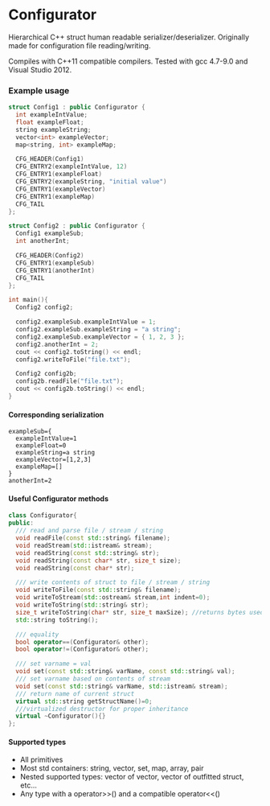 # Configurator
Hierarchical C++ struct human readable serializer/deserializer.  Originally made for configuration file reading/writing.

Compiles with C++11 compatible compilers. Tested with gcc 4.7-9.0 and Visual Studio 2012.

### Example usage
``` cpp
struct Config1 : public Configurator {
  int exampleIntValue;
  float exampleFloat;
  string exampleString;
  vector<int> exampleVector;
  map<string, int> exampleMap;

  CFG_HEADER(Config1)
  CFG_ENTRY2(exampleIntValue, 12)
  CFG_ENTRY1(exampleFloat)
  CFG_ENTRY2(exampleString, "initial value")
  CFG_ENTRY1(exampleVector)
  CFG_ENTRY1(exampleMap)
  CFG_TAIL
};

struct Config2 : public Configurator {
  Config1 exampleSub;
  int anotherInt;

  CFG_HEADER(Config2)
  CFG_ENTRY1(exampleSub)
  CFG_ENTRY1(anotherInt)
  CFG_TAIL
};

int main(){
  Config2 config2;

  config2.exampleSub.exampleIntValue = 1;
  config2.exampleSub.exampleString = "a string";
  config2.exampleSub.exampleVector = { 1, 2, 3 };
  config2.anotherInt = 2;
  cout << config2.toString() << endl;
  config2.writeToFile("file.txt");

  Config2 config2b;
  config2b.readFile("file.txt");
  cout << config2b.toString() << endl;
}
```

#### Corresponding serialization
```
exampleSub={
  exampleIntValue=1
  exampleFloat=0
  exampleString=a string
  exampleVector=[1,2,3]
  exampleMap=[]
}
anotherInt=2
```

#### Useful Configurator methods
``` cpp
class Configurator{
public:
  /// read and parse file / stream / string
  void readFile(const std::string& filename);
  void readStream(std::istream& stream);
  void readString(const std::string& str);
  void readString(const char* str, size_t size);
  void readString(const char* str);

  /// write contents of struct to file / stream / string
  void writeToFile(const std::string& filename);
  void writeToStream(std::ostream& stream,int indent=0);
  void writeToString(std::string& str);
  size_t writeToString(char* str, size_t maxSize); //returns bytes used
  std::string toString();

  /// equality
  bool operator==(Configurator& other);
  bool operator!=(Configurator& other);

  /// set varname = val
  void set(const std::string& varName, const std::string& val);
  /// set varname based on contents of stream
  void set(const std::string& varName, std::istream& stream);
  /// return name of current struct
  virtual std::string getStructName()=0;
  ///virtualized destructor for proper inheritance
  virtual ~Configurator(){}
};
```
#### Supported types
* All primitives
* Most std containers: string, vector, set, map, array, pair
* Nested supported types: vector of vector, vector of outfitted struct, etc...
* Any type with a operator>>() and a compatible operator<<()

